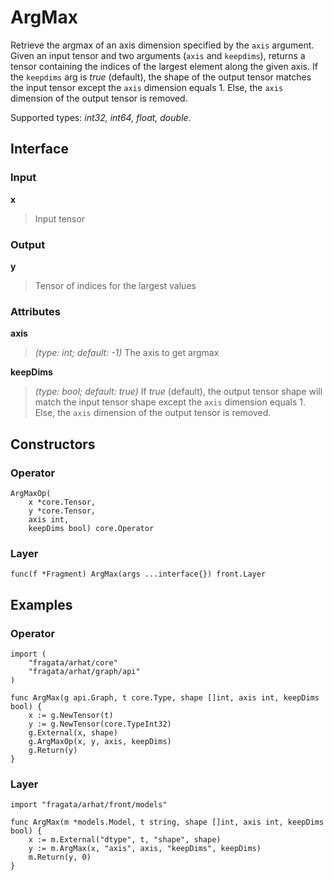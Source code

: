 
# ArgMax

Retrieve the argmax of an axis dimension specified by the `axis`
argument. Given an input tensor and two arguments (`axis` and
`keepdims`), returns a tensor containing the indices of the largest
element along the given axis. If the `keepdims` arg is *true* (default),
the shape of the output tensor matches the input tensor except the
`axis` dimension equals 1. Else, the `axis` dimension of the output
tensor is removed.

Supported types: *int32, int64, float, double*.

## Interface

### Input

**x**

>Input tensor

### Output

**y**

>Tensor of indices for the largest values

### Attributes

**axis**

>*(type: int; default: -1)* The axis to get argmax


**keepDims**

>*(type: bool; default: true)* If *true* (default), the output tensor shape will match the input tensor shape except the `axis` dimension equals 1. Else, the `axis` dimension of the output tensor is removed.


## Constructors

### Operator


```
ArgMaxOp(
    x *core.Tensor,
    y *core.Tensor,
    axis int,
    keepDims bool) core.Operator
```


### Layer


```
func(f *Fragment) ArgMax(args ...interface{}) front.Layer
```


## Examples

### Operator


```
import (
    "fragata/arhat/core"
    "fragata/arhat/graph/api"
)

func ArgMax(g api.Graph, t core.Type, shape []int, axis int, keepDims bool) {
    x := g.NewTensor(t)
    y := g.NewTensor(core.TypeInt32)
    g.External(x, shape)
    g.ArgMaxOp(x, y, axis, keepDims)
    g.Return(y)
}
```


### Layer


```
import "fragata/arhat/front/models"

func ArgMax(m *models.Model, t string, shape []int, axis int, keepDims bool) {
    x := m.External("dtype", t, "shape", shape)
    y := m.ArgMax(x, "axis", axis, "keepDims", keepDims)
    m.Return(y, 0)
}
```

